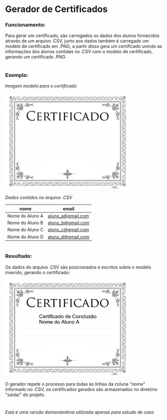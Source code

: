 # Gerador de Certificados

### Funcionamento:
Para gerar um certificado, são carregados os dados dos alunos fornecidos através de um arquivo .CSV, junto aos dados também é carregado um modelo de certificado em .PNG, a partir disso gera um certificado unindo as informações dos alunos contidas no .CSV com o modelo de certificado, gerando um certificado .PNG
#
### Exemplo:
_Imagem modelo para o certificado_

<img src="modelo/modelo_certificado.png" alt="Exemplo de certificado gerado" style="width:400px;">

_Dados contidos no arquivo .CSV_

|        nome        |        email        |
|--------------------|---------------------|
|   Nome do Aluno A  |  aluno_a@gmail.com  |
|   Nome do Aluno B  |  aluno_b@gmail.com  | 
|   Nome do Aluno C  |  aluno_c@gmail.com  |
|   Nome do Aluno D  |  aluno_d@gmail.com  |
#
### Resultado:
Os dados do arquivo .CSV são posicionados e escritos sobre o modelo inserido, gerando o certificado:

<img src="modelo/certificado_gerado.png" alt="Exemplo de certificado gerado" style="width:400px;">

O gerador repete o processo para todas as linhas da coluna "nome" informado no .CSV, os certificados gerados são armazenados no diretório "saida/" do projeto.

#
_Esta é uma versão demonstrativa utilizada apenas para estudo de caso_
